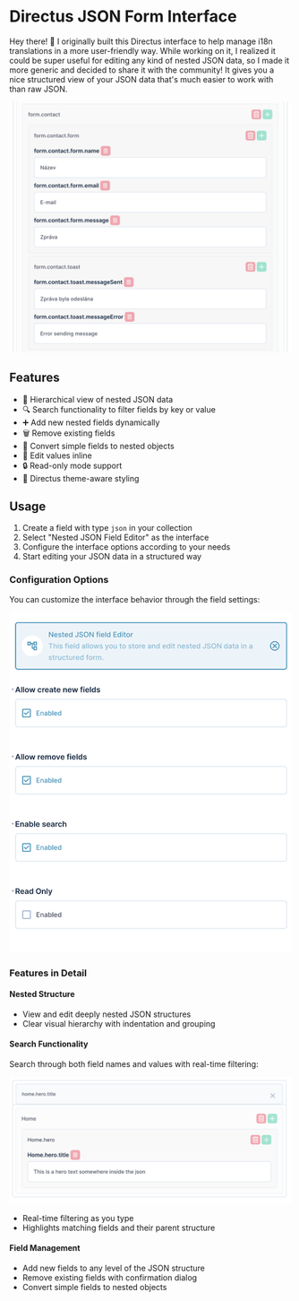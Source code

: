 # Directus JSON Form Interface

Hey there! 👋 I originally built this Directus interface to help manage i18n translations in a more user-friendly way. While working on it, I realized it could be super useful for editing any kind of nested JSON data, so I made it more generic and decided to share it with the community! It gives you a nice structured view of your JSON data that's much easier to work with than raw JSON.

![JSON Form Interface Visual](https://raw.githubusercontent.com/Xchos/directus-extension-interface-json-form/refs/heads/main/docs/image_visual.png)

## Features

- 🌳 Hierarchical view of nested JSON data
- 🔍 Search functionality to filter fields by key or value
- ➕ Add new nested fields dynamically
- 🗑️ Remove existing fields
- 🔄 Convert simple fields to nested objects
- 📝 Edit values inline
- 🔒 Read-only mode support
- 🎨 Directus theme-aware styling

## Usage

1. Create a field with type `json` in your collection
2. Select "Nested JSON Field Editor" as the interface
3. Configure the interface options according to your needs
4. Start editing your JSON data in a structured way

### Configuration Options

You can customize the interface behavior through the field settings:

![Interface Settings](https://raw.githubusercontent.com/Xchos/directus-extension-interface-json-form/refs/heads/main/docs/image_settings.png)

### Features in Detail

#### Nested Structure
- View and edit deeply nested JSON structures
- Clear visual hierarchy with indentation and grouping

#### Search Functionality
Search through both field names and values with real-time filtering:

![Search Functionality](https://raw.githubusercontent.com/Xchos/directus-extension-interface-json-form/refs/heads/main/docs/image_search.png)

- Real-time filtering as you type
- Highlights matching fields and their parent structure

#### Field Management
- Add new fields to any level of the JSON structure
- Remove existing fields with confirmation dialog
- Convert simple fields to nested objects
